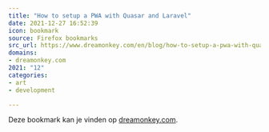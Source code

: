 ```yaml
---
title: "How to setup a PWA with Quasar and Laravel"
date: 2021-12-27 16:52:39
icon: bookmark
source: Firefox bookmarks
src_url: https://www.dreamonkey.com/en/blog/how-to-setup-a-pwa-with-quasar-and-laravel/
domains:
- dreamonkey.com
2021: "12"
categories:
- art
- development

---
```

Deze bookmark kan je vinden op [dreamonkey.com](https://www.dreamonkey.com/en/blog/how-to-setup-a-pwa-with-quasar-and-laravel/).
